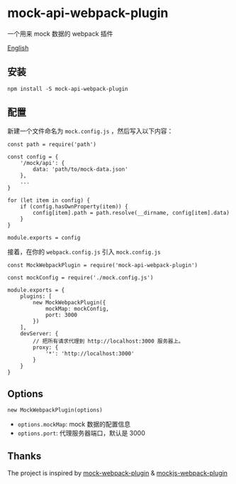 # mock-api-webpack-plugin
 一个用来 mock 数据的 webpack 插件

[English](./README.md)

## 安装

```
npm install -S mock-api-webpack-plugin

```


## 配置

新建一个文件命名为 `mock.config.js` ，然后写入以下内容：

```
const path = require('path')

const config = {
 	'/mock/api': {
    	data: 'path/to/mock-data.json'
  	},
  	...
}

for (let item in config) {
  	if (config.hasOwnProperty(item)) {
    	config[item].path = path.resolve(__dirname, config[item].data)
  	}
}

module.exports = config
```

接着，在你的 `webpack.config.js` 引入 `mock.config.js` 

```
const MockWebpackPlugin = require('mock-api-webpack-plugin')

const mockConfig = require('./mock.config.js')

module.exports = {
	plugins: [
		new MockWebpackPlugin({
	    	mockMap: mockConfig,
	     	port: 3000
	    })
	],
	devServer: {
		// 把所有请求代理到 http://localhost:3000 服务器上。
		proxy: {
	    	'*': 'http://localhost:3000'
	    }
	}
}
```

## Options

```
new MockWebpackPlugin(options)
```

- `options.mockMap`: mock 数据的配置信息
- `options.port`: 代理服务器端口，默认是 3000

## Thanks

The project is inspired by [mock-webpack-plugin](https://github.com/MarxJiao/mock-webpack-plugin) & [mockjs-webpack-plugin](https://github.com/soon08/mockjs-webpack-plugin)
